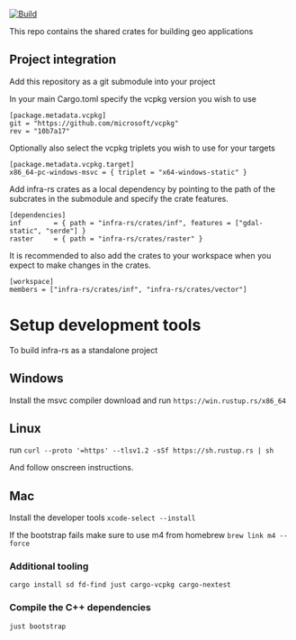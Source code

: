[![Build](https://github.com/VITObelgium/infra-rs/actions/workflows/build.yaml/badge.svg)](https://github.com/VITObelgium/infra-rs/actions/workflows/build.yaml)

This repo contains the shared crates for building geo applications

## Project integration
Add this repository as a git submodule into your project

In your main Cargo.toml specify the vcpkg version you wish to use 
```
[package.metadata.vcpkg]
git = "https://github.com/microsoft/vcpkg"
rev = "10b7a17"
```
Optionally also select the vcpkg triplets you wish to use for your targets
```
[package.metadata.vcpkg.target]
x86_64-pc-windows-msvc = { triplet = "x64-windows-static" }
```

Add infra-rs crates as a local dependency by pointing to the path of the subcrates in the submodule and specify the crate features. 
```
[dependencies]
inf        = { path = "infra-rs/crates/inf", features = ["gdal-static", "serde"] }
raster     = { path = "infra-rs/crates/raster" }
```

It is recommended to also add the crates to your workspace when you expect to make changes in the crates.
```
[workspace]
members = ["infra-rs/crates/inf", "infra-rs/crates/vector"]
```

# Setup development tools
To build infra-rs as a standalone project

## Windows
Install the msvc compiler
download and run `https://win.rustup.rs/x86_64`

## Linux
run `curl --proto '=https' --tlsv1.2 -sSf https://sh.rustup.rs | sh`

And follow onscreen instructions.

## Mac
Install the developer tools
`xcode-select --install`

If the bootstrap fails make sure to use m4 from homebrew
`brew link m4 --force`

### Additional tooling
`cargo install sd fd-find just cargo-vcpkg cargo-nextest`

### Compile the C++ dependencies
`just bootstrap`